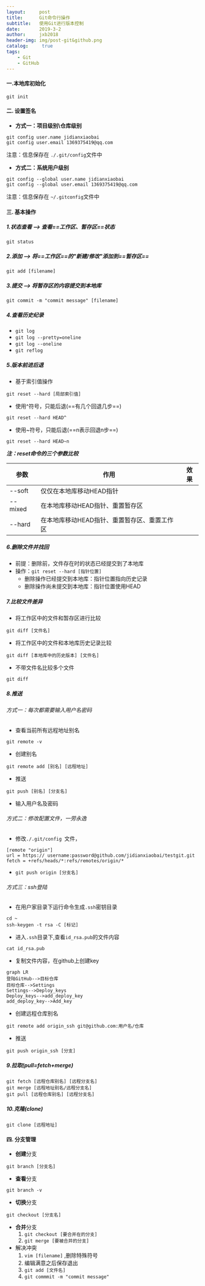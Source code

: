 ```yaml
---
layout:     post
title:      Git命令行操作
subtitle:   使用Git进行版本控制
date:       2019-3-2
author:     jxb2018
header-img: img/post-git&github.png
catalog: 	 true
tags:
    - Git
    - GitHub
---
```


#### 一.本地库初始化

```
git init
```
#### 二. 设置签名
- **方式一：项目级别\仓库级别**

```
git config user.name jidianxiaobai
git config user.email 1369375419@qq.com
```
注意：信息保存在 ```./.git/config```文件中

- **方式二：系统用户级别**

```
git config --global user.name jidianxiaobai
git config --global user.email 1369375419@qq.com
```
注意：信息保存在 ```~/.gitconfig```文件中

#### 三. 基本操作
##### 1.状态查看 --> 查看==工作区、暂存区==状态 
```
git status
```
##### 2.添加 --> 将==工作区==的"新建/修改"添加到==暂存区==
```
git add [filename]
```
##### 3.提交 --> 将暂存区的内容提交到本地库
```
git commit -m "commit message" [filename]
```
##### 4.查看历史纪录
-  ```git log```
-  ```git log --pretty=oneline```
-  ```git log --oneline```
-  ```git reflog```

##### 5.版本前进后退
- 基于索引值操作
```
git reset --hard [局部索引值]
```
- 使用^符号，只能后退(==有几个回退几步==)
```
git reset --hard HEAD^
```
- 使用~符号，只能后退(==n表示回退n步==)
```
git reset --hard HEAD~n
```
***注：reset命令的三个参数比较***

参数 | 作用 | 效果
---|---|---
--soft | 仅仅在本地库移动HEAD指针
--mixed | 在本地库移动HEAD指针、重置暂存区
--hard | 在本地库移动HEAD指针、重置暂存区、重置工作区

##### 6.删除文件并找回
- 前提：删除前，文件存在时的状态已经提交到了本地库
- 操作：``` git reset --hard [指针位置] ```
  - 删除操作已经提交到本地库：指针位置指向历史记录
  - 删除操作尚未提交到本地库：指针位置使用HEAD

##### 7.比较文件差异
- 将工作区中的文件和暂存区进行比较
```
git diff [文件名] 
```
- 将工作区中的文件和本地库历史记录比较
```
git diff [本地库中的历史版本] [文件名]
```
- 不带文件名比较多个文件
``` 
git diff 
```

##### 8.推送

###### 方式一：每次都需要输入用户名密码
- 查看当前所有远程地址别名 
``` 
git remote -v 
``` 
- 创建别名
```
git remote add [别名] [远程地址]
```
- 推送
```
git push [别名] [分支名]
```
- 输入用户名及密码

###### 方式二：修改配置文件，一劳永逸
- 修改```./.git/config ```文件，
```
[remote "origin"]
url = https:// username:password@github.com/jidianxiaobai/testgit.git
fetch = +refs/heads/*:refs/remotes/origin/*
```
- ``` git push origin [分支名] ```

###### 方式三：ssh登陆
- 在用户家目录下运行命令生成``` .ssh ```密钥目录
```
cd ~
ssh-keygen -t rsa -C [标记]
```
- 进入``` .ssh ```目录下,查看``` id_rsa.pub ```的文件内容
```
cat id_rsa.pub
```
- 复制文件内容，在github上创建key
```
graph LR
登陆GitHub-->目标仓库
目标仓库-->Settings
Settings-->Deploy_keys
Deploy_keys-->add_deploy_key
add_deploy_key-->Add_key
```
- 创建远程仓库别名
```
git remote add origin_ssh git@github.com:用户名/仓库
```
- 推送
```
git push origin_ssh [分支]
```

##### 9.拉取(pull=fetch+merge)
```
git fetch [远程仓库别名] [远程分支名]
git merge [远程地址别名/远程分支名]
git pull [远程仓库别名] [远程分支名]
```

##### 10.克隆(clone)
```
git clone [远程地址]
```

#### 四. 分支管理

- **创建**分支
```
git branch [分支名]
```
- **查看**分支
```
git branch -v
```
- **切换**分支
```
git checkout [分支名]
```
- **合并**分支
  1. ``` git checkout [要合并在的分支] ```
  2. ``` git merge [要被合并的分支] ```
- 解决冲突
  1. ``` vim [filename] ``` ,删除特殊符号
  2. 编辑满意之后保存退出
  3. ``` git add [文件名] ```
  4. ``` git commmit -m "commit message" ```
 











